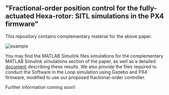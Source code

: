 ## "Fractional-order position control for the fully-actuated Hexa-rotor: SITL simulations in the PX4 firmware"
This repository contains complementary material for the above paper.

![example](images/_2022-06-17-12-53-46_1_camera1-1655496162.6973023.png)

You may find the MATLAB Simulink files simulations for the complementary MATLAB Simulink simulations section of the paper, as well as a detailed [document](https://github.com/andresmr13/Hexarotor_fractional_control_for_PX4/blob/main/Complementary_simulations.pdf) describing these results.
We also provide the files required to conduct the Software in the Loop simulation using Gazebo and PX4 firmware, modified to use our proposed fractional-order controller.

Further information coming soon!

